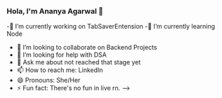 ### Hola, I'm Ananya Agarwal 👋


 -🔭 I’m currently working on TabSaverEntension
 -🌱 I’m currently learning Node
- 👯 I’m looking to collaborate on Backend Projects 
- 🤔 I’m looking for help with DSA
- 💬 Ask me about not reached that stage yet
- 📫 How to reach me: LinkedIn
- 😄 Pronouns: She/Her
- ⚡ Fun fact: There's no fun in live rn.
-->
